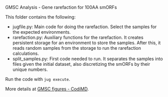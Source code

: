 GMSC Analysis - Gene rarefaction for 100AA smORFs

This folder contains the following:

- jugfile.py: Main code for doing the rarefaction. Select the samples for the expected environments.
- rarefaction.py: Auxiliary functions for the rarefaction. It creates persistent storage for an environment to store the samples. After this, it reads random samples from the storage to run the rarefaction calculations.
- split_samples.py: First code needed to run. It separates the samples into files given the initial dataset, also discretizing the smORFs by their unique numbers.

Run the code with `jug execute`.

More details at [GMSC figures - CodiMD](https://aws.big-data-biology.org:1300/WS2U5sgnSsKKuUMVzUXxbg).
